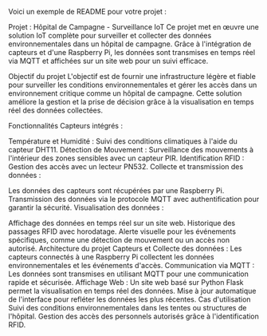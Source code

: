 
Voici un exemple de README pour votre projet :

Projet : Hôpital de Campagne - Surveillance IoT
Ce projet met en œuvre une solution IoT complète pour surveiller et collecter des données environnementales dans un hôpital de campagne. Grâce à l'intégration de capteurs et d'une Raspberry Pi, les données sont transmises en temps réel via MQTT et affichées sur un site web pour un suivi efficace.

Objectif du projet
L'objectif est de fournir une infrastructure légère et fiable pour surveiller les conditions environnementales et gérer les accès dans un environnement critique comme un hôpital de campagne. Cette solution améliore la gestion et la prise de décision grâce à la visualisation en temps réel des données collectées.

Fonctionnalités
Capteurs intégrés :

Température et Humidité : Suivi des conditions climatiques à l'aide du capteur DHT11.
Détection de Mouvement : Surveillance des mouvements à l'intérieur des zones sensibles avec un capteur PIR.
Identification RFID : Gestion des accès avec un lecteur PN532.
Collecte et transmission des données :

Les données des capteurs sont récupérées par une Raspberry Pi.
Transmission des données via le protocole MQTT avec authentification pour garantir la sécurité.
Visualisation des données :

Affichage des données en temps réel sur un site web.
Historique des passages RFID avec horodatage.
Alerte visuelle pour les événements spécifiques, comme une détection de mouvement ou un accès non autorisé.
Architecture du projet
Capteurs et Collecte des données :
Les capteurs connectés à une Raspberry Pi collectent les données environnementales et les événements d'accès.
Communication via MQTT :
Les données sont transmises en utilisant MQTT pour une communication rapide et sécurisée.
Affichage Web :
Un site web basé sur Python Flask permet la visualisation en temps réel des données.
Mise à jour automatique de l'interface pour refléter les données les plus récentes.
Cas d'utilisation
Suivi des conditions environnementales dans les tentes ou structures de l'hôpital.
Gestion des accès des personnels autorisés grâce à l'identification RFID.



